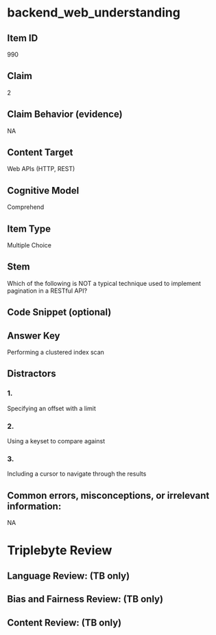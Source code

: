 # backend_web_understanding

## Item ID
990

## Claim
2

## Claim Behavior (evidence)
NA

## Content Target
Web APIs (HTTP, REST)

## Cognitive Model
Comprehend

## Item Type
Multiple Choice

## Stem
Which of the following is NOT a typical technique used to implement pagination in a RESTful API?

## Code Snippet (optional)


## Answer Key
Performing a clustered index scan

## Distractors

### 1.
Specifying an offset with a limit

### 2.
Using a keyset to compare against

### 3.
Including a cursor to navigate through the results

## Common errors, misconceptions, or irrelevant information:
NA

# Triplebyte Review


## Language Review: (TB only)


## Bias and Fairness Review: (TB only)


## Content Review: (TB only)

